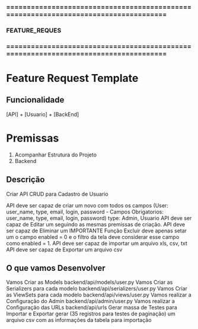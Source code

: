 ### ====================================================================================
### FEATURE_REQUES
### ====================================================================================

# Feature Request Template

## Funcionalidade
[API] + [Usuario] + [BackEnd]

# Premissas
  1. Acompanhar Estrutura do Projeto
  2. Backend

## Descrição
Criar API CRUD para Cadastro de Usuario

API deve ser capaz de criar um novo com todos os campos
	(User: user_name, type, email, login, password - Campos Obrigatorios: user_name, type, email, login, password)
  type: Admin, Usuario
API deve ser capaz de Editar um seguindo as mesmas premissas de criação.
API deve ser capaz de Eliminar um IMPORTANTE Função Excluir deve apenas setar um o campo enabled = 0 e o filtro da tela deve considerar esse campo como enabled = 1.
API deve ser capaz de importar um arquivo xls, csv, txt
API deve ser capaz de Exportar um arquivo csv

## O que vamos Desenvolver
Vamos Criar as Models
  backend/api/models/user.py
Vamos Criar as Serializers para cada modelo
  backend/api/serializers/user.py
Vamos Criar as ViewSets para cada modelo
  backend/api/views/user.py
Vamos realizar a Configuração do Admin
  backend/api/admin/user.py
Vamos realizar a Configuração das URLs
  backend/api/urls
Gerar massa de Testes para Importar e Exportar
  gerar (35 registros para testes de paginação) um arquivo csv com as informações da tabela para importação

